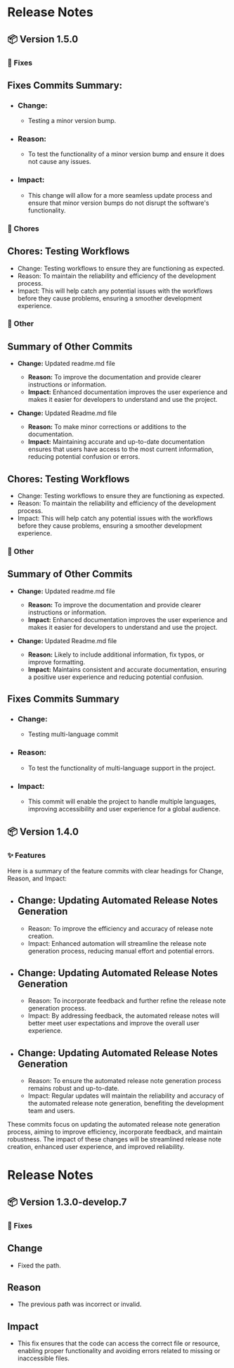 # Release Notes

## 📦 Version 1.5.0

### 🐛 Fixes

## Fixes Commits Summary:

- ### Change: 
    - Testing a minor version bump.

- ### Reason: 
    - To test the functionality of a minor version bump and ensure it does not cause any issues.

- ### Impact: 
    - This change will allow for a more seamless update process and ensure that minor version bumps do not disrupt the software's functionality.

### 🧹 Chores

## Chores: Testing Workflows

- Change: Testing workflows to ensure they are functioning as expected.
- Reason: To maintain the reliability and efficiency of the development process.
- Impact: This will help catch any potential issues with the workflows before they cause problems, ensuring a smoother development experience.

### 🔖 Other

## Summary of Other Commits

- **Change:** Updated readme.md file
    - **Reason:** To improve the documentation and provide clearer instructions or information.
    - **Impact:** Enhanced documentation improves the user experience and makes it easier for developers to understand and use the project.

- **Change:** Updated Readme.md file
    - **Reason:** To make minor corrections or additions to the documentation.
    - **Impact:** Maintaining accurate and up-to-date documentation ensures that users have access to the most current information, reducing potential confusion or errors.

## Chores: Testing Workflows

- Change: Testing workflows to ensure they are functioning as expected.
- Reason: To maintain the reliability and efficiency of the development process.
- Impact: This will help catch any potential issues with the workflows before they cause problems, ensuring a smoother development experience.

### 🔖 Other

## Summary of Other Commits

- **Change:** Updated readme.md file
    - **Reason:** To improve the documentation and provide clearer instructions or information.
    - **Impact:** Enhanced documentation improves the user experience and makes it easier for developers to understand and use the project.

- **Change:** Updated Readme.md file
    - **Reason:** Likely to include additional information, fix typos, or improve formatting.
    - **Impact:** Maintains consistent and accurate documentation, ensuring a positive user experience and reducing potential confusion.

## Fixes Commits Summary

- ### Change: 
    - Testing multi-language commit 
- ### Reason: 
    - To test the functionality of multi-language support in the project. 
- ### Impact: 
    - This commit will enable the project to handle multiple languages, improving accessibility and user experience for a global audience.

## 📦 Version 1.4.0

### ✨ Features

Here is a summary of the feature commits with clear headings for Change, Reason, and Impact: 

- ## Change: Updating Automated Release Notes Generation
    - Reason: To improve the efficiency and accuracy of release note creation.
    - Impact: Enhanced automation will streamline the release note generation process, reducing manual effort and potential errors.

- ## Change: Updating Automated Release Notes Generation
    - Reason: To incorporate feedback and further refine the release note generation process.
    - Impact: By addressing feedback, the automated release notes will better meet user expectations and improve the overall user experience.

- ## Change: Updating Automated Release Notes Generation
    - Reason: To ensure the automated release note generation process remains robust and up-to-date.
    - Impact: Regular updates will maintain the reliability and accuracy of the automated release note generation, benefiting the development team and users.

These commits focus on updating the automated release note generation process, aiming to improve efficiency, incorporate feedback, and maintain robustness. The impact of these changes will be streamlined release note creation, enhanced user experience, and improved reliability.

# Release Notes

## 📦 Version 1.3.0-develop.7

### 🐛 Fixes

## Change
- Fixed the path.

## Reason
- The previous path was incorrect or invalid.

## Impact
- This fix ensures that the code can access the correct file or resource, enabling proper functionality and avoiding errors related to missing or inaccessible files.
